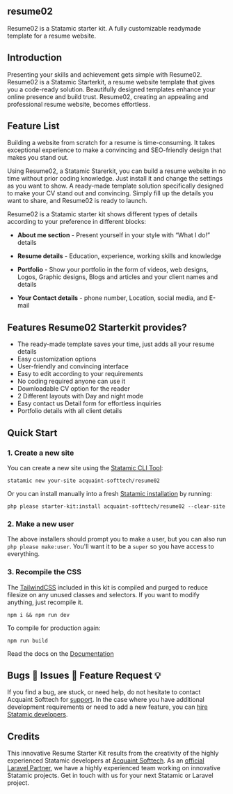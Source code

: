 ## resume02

Resume02 is a Statamic starter kit. A fully customizable readymade template for a resume website. 

## Introduction 

Presenting your skills and achievement gets simple with Resume02. Resume02 is a Statamic Starterkit, a resume website template that gives you a code-ready solution. Beautifully designed templates enhance your online presence and build trust. Resume02, creating an appealing and professional resume website, becomes effortless.  

## Feature List 

Building a website from scratch for a resume is time-consuming. It takes exceptional experience to make a convincing and SEO-friendly design that makes you stand out.   

Using Resume02, a Statamic Starerkit, you can build a resume website in no time without prior coding knowledge. Just install it and change the settings as you want to show. A ready-made template solution specifically designed to make your CV stand out and convincing. Simply fill up the details you want to share, and Resume02 is ready to launch. 

Resume02 is a Statamic starter kit shows different types of details according to your preference in different blocks: 

- **About me section** - Present yourself in your style with “What I do!” details 

- **Resume details** - Education, experience, working skills and knowledge 

- **Portfolio** - Show your portfolio in the form of videos, web designs, Logos, Graphic designs, Blogs and articles and your client names and details 

- **Your Contact details** - phone number, Location, social media, and E-mail 

##  Features Resume02 Starterkit provides? 

- The ready-made template saves your time, just adds all your resume details 
- Easy customization options 
- User-friendly and convincing interface  
- Easy to edit according to your requirements  
- No coding required anyone can use it 
- Downloadable CV option for the reader  
- 2 Different layouts with Day and night mode  
- Easy contact us Detail form for effortless inquiries  
- Portfolio details with all client details 

## Quick Start

### 1. Create a new site

You can create a new site using the [Statamic CLI Tool](https://github.com/statamic/cli):

```
statamic new your-site acquaint-softtech/resume02
```

Or you can install manually into a fresh [Statamic installation](https://statamic.dev/installation) by running:

```
php please starter-kit:install acquaint-softtech/resume02 --clear-site
```

### 2. Make a new user

The above installers should prompt you to make a user, but you can also run `php please make:user`. You'll want it to be a `super` so you have access to everything.

### 3. Recompile the CSS

The [TailwindCSS](https://tailwindcss.com/) included in this kit is compiled and purged to reduce filesize on any unused classes and selectors. If you want to modify anything, just recompile it.

```
npm i && npm run dev
```

To compile for production again:

```
npm run build
```

Read the docs on the [Documentation](DOCUMENTATION.md)

## Bugs 🐛 Issues 🚧 Feature Request 💡

If you find a bug, are stuck, or need help, do not hesitate to contact Acquaint Softtech for [support](https://github.com/acquaint-softtech/resume02/issues).  In the case where you have additional development requirements or need to add a new feature, you can [hire Statamic developers](https://acquaintsoft.com/statamic-cms-development-company).

## Credits

This innovative Resume Starter Kit results from the creativity of the highly experienced Statamic developers at [Acquaint Softtech](https://acquaintsoft.com). As an [official Laravel Partner]( https://acquaintsoft.com/services/laravel-development-service), we have a highly experienced team working on innovative Statamic projects. Get in touch with us for your next Statamic or Laravel project.